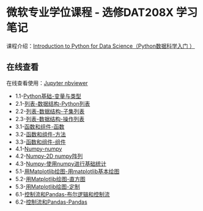 # 微软专业学位课程 - 选修DAT208X 学习笔记

 课程介绍：[Introduction to Python for Data Science（Python数据科学入门 ）](https://www.msaischool.com/courses/course-v1:Microsoft+DAT208x+2017_T4/about)

## 在线查看

在线查看使用：[Jupyter nbviewer](http://nbviewer.jupyter.org/)

* 1.1-[Python基础-变量与类型](http://nbviewer.jupyter.org/github/FeelF/Microsoft-Python/blob/master/Python-1.1-Python%E5%9F%BA%E7%A1%80-%E5%8F%98%E9%87%8F%E4%B8%8E%E7%B1%BB%E5%9E%8B.ipynb)
* 2.1-[列表-数据结构-Python列表](http://nbviewer.jupyter.org/github/FeelF/Microsoft-Python/blob/master/Python-2.1-%E5%88%97%E8%A1%A8-%E6%95%B0%E6%8D%AE%E7%BB%93%E6%9E%84-Python%E5%88%97%E8%A1%A8.ipynb)
* 2.2-[列表-数据结构-子集列表](http://nbviewer.jupyter.org/github/FeelF/Microsoft-Python/blob/master/Python-2.2-%E5%88%97%E8%A1%A8-%E6%95%B0%E6%8D%AE%E7%BB%93%E6%9E%84-%E5%AD%90%E9%9B%86%E5%88%97%E8%A1%A8.ipynb)
* 2.3-[列表-数据结构-操作列表](http://nbviewer.jupyter.org/github/FeelF/Microsoft-Python/blob/master/Python-2.3-%E5%88%97%E8%A1%A8-%E6%95%B0%E6%8D%AE%E7%BB%93%E6%9E%84-%E6%93%8D%E4%BD%9C%E5%88%97%E8%A1%A8.ipynb)
* 3.1-[函数和组件-函数](http://nbviewer.jupyter.org/github/FeelF/Microsoft-Python/blob/master/Python-3.1-%E5%87%BD%E6%95%B0%E5%92%8C%E7%BB%84%E4%BB%B6-%E5%87%BD%E6%95%B0.ipynb)
* 3.2-[函数和组件-方法](http://nbviewer.jupyter.org/github/FeelF/Microsoft-Python/blob/master/Python-3.2-%E5%87%BD%E6%95%B0%E5%92%8C%E7%BB%84%E4%BB%B6-%E6%96%B9%E6%B3%95.ipynb)
* 3.3-[函数和组件-组件](http://nbviewer.jupyter.org/github/FeelF/Microsoft-Python/blob/master/Python-3.3-%E5%87%BD%E6%95%B0%E5%92%8C%E7%BB%84%E4%BB%B6-%E7%BB%84%E4%BB%B6.ipynb)
* 4.1-[Numpy-numpy](http://nbviewer.jupyter.org/github/FeelF/Microsoft-Python/blob/master/Python-4.1-Numpy-numpy.ipynb)
* 4.2-[Numpy-2D numpy阵列](http://nbviewer.jupyter.org/github/FeelF/Microsoft-Python/blob/master/Python-4.2-Numpy-2D%20numpy%E9%98%B5%E5%88%97.ipynb)
* 4.3-[Numpy-使用numpy进行基础统计](http://nbviewer.jupyter.org/github/FeelF/Microsoft-Python/blob/master/Python-4.3-Numpy-%E4%BD%BF%E7%94%A8numpy%E8%BF%9B%E8%A1%8C%E5%9F%BA%E7%A1%80%E7%BB%9F%E8%AE%A1.ipynb)
* 5.1-[用Matplotlib绘图-用matplotlib基本绘图](http://nbviewer.jupyter.org/github/FeelF/Microsoft-Python/blob/master/Python-5.1-%E7%94%A8Matplotlib%E7%BB%98%E5%9B%BE-%E7%94%A8matplotlib%E5%9F%BA%E6%9C%AC%E7%BB%98%E5%9B%BE.ipynb)
* 5.2-[用Matplotlib绘图-直方图](http://nbviewer.jupyter.org/github/FeelF/Microsoft-Python/blob/master/Python-5.2-%E7%94%A8Matplotlib%E7%BB%98%E5%9B%BE-%E7%9B%B4%E6%96%B9%E5%9B%BE.ipynb)
* 5.3-[用Matplotlib绘图-定制](http://nbviewer.jupyter.org/github/FeelF/Microsoft-Python/blob/master/Python-5.3-%E7%94%A8Matplotlib%E7%BB%98%E5%9B%BE-%E5%AE%9A%E5%88%B6.ipynb)
* 6.1-[控制流和Pandas-布尔逻辑和控制流](http://nbviewer.jupyter.org/github/FeelF/Microsoft-Python/blob/master/Python-6.1-%E6%8E%A7%E5%88%B6%E6%B5%81%E5%92%8CPandas-%E5%B8%83%E5%B0%94%E9%80%BB%E8%BE%91%E5%92%8C%E6%8E%A7%E5%88%B6%E6%B5%81.ipynb)
* 6.2-[控制流和Pandas-Pandas](http://nbviewer.jupyter.org/github/FeelF/Microsoft-Python/blob/master/Python-6.2-%E6%8E%A7%E5%88%B6%E6%B5%81%E5%92%8CPandas-Pandas.ipynb)

